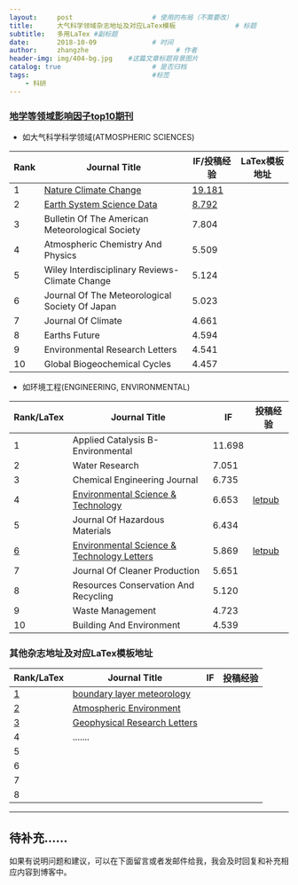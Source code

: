 ```yaml
---
layout:     post                    # 使用的布局（不需要改）
title:      大气科学领域杂志地址及对应LaTex模板               # 标题 
subtitle:   多用LaTex #副标题
date:       2018-10-09              # 时间
author:     zhangzhe                      # 作者
header-img: img/404-bg.jpg    #这篇文章标题背景图片
catalog: true                       # 是否归档
tags:                               #标签
    - 科研
---
```


### [地学等领域影响因子top10期刊](https://mp.weixin.qq.com/s/JjSyCZIAxemYEUHDxKNgiA)
- 如大气科学科学领域(ATMOSPHERIC SCIENCES)  

|Rank | Journal Title | IF/投稿经验|LaTex模板地址 |  
|---|-----------------|----|---------|
| 1 | [Nature  Climate Change](https://www.nature.com/nclimate/) | [19.181](http://www.letpub.com.cn/index.php?journalid=8632&page=journalapp&view=detail) ||
| 2 | [Earth System Science Data](https://www.earth-system-science-data.net/) | [8.792](http://www.letpub.com.cn/index.php?journalid=9985&page=journalapp&view=detail) ||
| 3 | Bulletin  Of The American Meteorological Society  | 7.804 |
| 4 | Atmospheric Chemistry And Physics | 5.509 |
| 5 | Wiley  Interdisciplinary Reviews-Climate Change  | 5.124 |
| 6 | Journal Of The Meteorological Society  Of Japan  | 5.023 |
| 7 | Journal  Of Climate | 4.661 |
| 8 | Earths Future | 4.594 |
| 9 | Environmental  Research Letters | 4.541 |
| 10 | Global Biogeochemical Cycles | 4.457 |

- 如环境工程(ENGINEERING, ENVIRONMENTAL) 

|Rank/LaTex | Journal Title | IF|投稿经验| 
|---|-----------------|----|---------|
| 1 | Applied  Catalysis B-Environmental | 11.698 |
| 2 | Water Research | 7.051 |
| 3 | Chemical  Engineering Journal  | 6.735 |
| 4 | [Environmental Science & Technology](https://pubs.acs.org/journal/esthag/) | 6.653 |[letpub](http://www.letpub.com.cn/index.php?page=journalapp&view=detail&journalid=2566)|
| 5 | Journal  Of Hazardous Materials  | 6.434 |
|[6](https://ctan.org/tex-archive/macros/latex/contrib/achemso) | [Environmental Science & Technology  Letters](https://pubs.acs.org/journal/estlcu)  | 5.869 |[letpub](http://www.letpub.com.cn/index.php?page=journalapp&view=detail&journalid=9996)|
| 7 | Journal  Of Cleaner Production | 5.651 |
| 8 | Resources Conservation And Recycling | 5.120 |
| 9 | Waste  Management | 4.723 |
| 10 | Building And Environment | 4.539 |






### 其他杂志地址及对应LaTex模板地址

|Rank/LaTex | Journal Title | IF|投稿经验| 
|---|-----------------|----|----|
|[1](https://www.springer.com/earth+sciences+and+geography/atmospheric+sciences/journal/10546?detailsPage=pltci_3498553)|[boundary layer meteorology](https://link.springer.com/journal/10546)||  
|[2](https://www.elsevier.com/authors/author-schemas/latex-instructions)|[Atmospheric Environment](https://www.journals.elsevier.com/atmospheric-environment/)||  
|[3](https://publications.agu.org/author-resource-center/checklists-and-templates/)|[Geophysical Research Letters](https://grl-submit.agu.org/cgi-bin/main.plex) || 
|4|.......||
|5|||
|6|||
|7|||
|8|||

---

**待补充......**
---
如果有说明问题和建议，可以在下面留言或者发邮件给我，我会及时回复和补充相应内容到博客中。